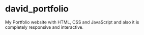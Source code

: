 # david_portfolio
My Portfolio website with HTML, CSS and JavaScript and also it is completely responsive and interactive.
